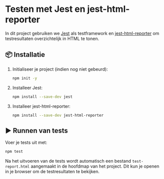 # Testen met Jest en jest-html-reporter

In dit project gebruiken we [Jest](https://jestjs.io/) als testframework en [jest-html-reporter](https://github.com/Hargne/jest-html-reporter) om testresultaten overzichtelijk in HTML te tonen.

## 📦 Installatie

1. Initialiseer je project (indien nog niet gebeurd):

   ```bash
   npm init -y
   ```

2. Installeer Jest:

   ```bash
   npm install --save-dev jest
   ```

3. Installeer jest-html-reporter:

   ```bash
   npm install --save-dev jest-html-reporter
   ```

## ▶️ Runnen van tests

Voer je tests uit met:

```bash
npm test
```

Na het uitvoeren van de tests wordt automatisch een bestand `test-report.html` aangemaakt in de hoofdmap van het project. Dit kun je openen in je browser om de testresultaten te bekijken.